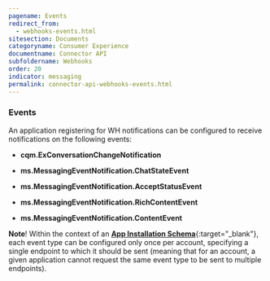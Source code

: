 ```yaml
---
pagename: Events
redirect_from:
  - webhooks-events.html
sitesection: Documents
categoryname: Consumer Experience
documentname: Connector API
subfoldername: Webhooks
order: 20
indicator: messaging
permalink: connector-api-webhooks-events.html
---
```


### Events

An application registering for WH notifications can be configured to receive notifications on the following events:

  * **cqm.ExConversationChangeNotification**

  * **ms.MessagingEventNotification.ChatStateEvent**

  * **ms.MessagingEventNotification.AcceptStatusEvent**

  * **ms.MessagingEventNotification.RichContentEvent**

  * **ms.MessagingEventNotification.ContentEvent**

**Note**! Within the context of an [**App Installation Schema**](connector-onboarding.html){:target="_blank"}, each event type can be configured only once per account, specifying a single endpoint to which it should be sent (meaning that for an account, a given application cannot request the same event type to be sent to multiple endpoints).
